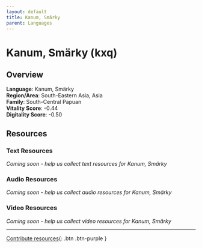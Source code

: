 ```yaml
---
layout: default
title: Kanum, Smärky
parent: Languages
---
```


# Kanum, Smärky (kxq)

## Overview

**Language**: Kanum, Smärky  
**Region/Area**: South-Eastern Asia, Asia  
**Family**: South-Central Papuan  
**Vitality Score**: -0.44  
**Digitality Score**: -0.50  

## Resources

### Text Resources
*Coming soon - help us collect text resources for Kanum, Smärky*

### Audio Resources
*Coming soon - help us collect audio resources for Kanum, Smärky*

### Video Resources
*Coming soon - help us collect video resources for Kanum, Smärky*

---

[Contribute resources](https://fairtrain.github.io/){: .btn .btn-purple }

